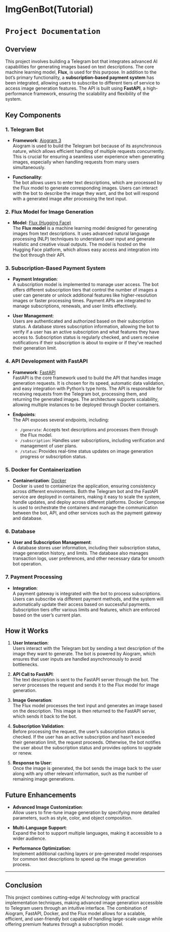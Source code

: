 # ImgGenBot(Tutorial)
# `Project Documentation`

## Overview
This project involves building a Telegram bot that integrates advanced AI capabilities for generating images based on text descriptions. The core machine learning model, **Flux**, is used for this purpose. In addition to the bot’s primary functionality, a **subscription-based payment system** has been integrated, allowing users to subscribe to different tiers of service to access image generation features. The API is built using **FastAPI**, a high-performance framework, ensuring the scalability and flexibility of the system.

## Key Components

### 1. **Telegram Bot**
   - **Framework**: [Aiogram 3](https://docs.aiogram.dev/en/latest/)  
     Aiogram is used to build the Telegram bot because of its asynchronous nature, which allows efficient handling of multiple requests concurrently. This is crucial for ensuring a seamless user experience when generating images, especially when handling requests from many users simultaneously.
   
   - **Functionality**:  
     The bot allows users to enter text descriptions, which are processed by the Flux model to generate corresponding images. Users can interact with the bot to describe the image they want, and the bot will respond with a generated image after processing the text input.  

### 2. **Flux Model for Image Generation**
   - **Model**: [Flux (Hugging Face)](https://huggingface.co/black-forest-labs/FLUX.1-schnell/)  
     The **Flux model** is a machine learning model designed for generating images from text descriptions. It uses advanced natural language processing (NLP) techniques to understand user input and generate realistic and creative visual outputs. The model is hosted on the Hugging Face platform, which allows easy access and integration into the bot through their API.

### 3. **Subscription-Based Payment System**
   - **Payment Integration**:  
     A subscription model is implemented to manage user access. The bot offers different subscription tiers that control the number of images a user can generate or unlock additional features like higher-resolution images or faster processing times. Payment APIs are integrated to manage subscriptions, renewals, and user limits effectively.

   - **User Management**:  
     Users are authenticated and authorized based on their subscription status. A database stores subscription information, allowing the bot to verify if a user has an active subscription and what features they have access to. Subscription status is regularly checked, and users receive notifications if their subscription is about to expire or if they’ve reached their generation limit.

### 4. **API Development with FastAPI**
   - **Framework**: [FastAPI](https://fastapi.tiangolo.com/)  
     FastAPI is the core framework used to build the API that handles image generation requests. It is chosen for its speed, automatic data validation, and easy integration with Python’s type hints. The API is responsible for receiving requests from the Telegram bot, processing them, and returning the generated images. The architecture supports scalability, allowing multiple instances to be deployed through Docker containers.

   - **Endpoints**:  
     The API exposes several endpoints, including:
     - `/generate`: Accepts text descriptions and processes them through the Flux model.
     - `/subscription`: Handles user subscriptions, including verification and management of user plans.
     - `/status`: Provides real-time status updates on image generation progress or subscription status.

### 5. **Docker for Containerization**
   - **Containerization**: [Docker](https://www.docker.com/)  
     Docker is used to containerize the application, ensuring consistency across different environments. Both the Telegram bot and the FastAPI service are deployed in containers, making it easy to scale the system, handle updates, and deploy across different platforms. Docker Compose is used to orchestrate the containers and manage the communication between the bot, API, and other services such as the payment gateway and database.

### 6. **Database**
   - **User and Subscription Management**:  
     A database stores user information, including their subscription status, image generation history, and limits. The database also manages transaction logs, user preferences, and other necessary data for smooth bot operation.

### 7. **Payment Processing**
   - **Integration**:  
     A payment gateway is integrated with the bot to process subscriptions. Users can subscribe via different payment methods, and the system will automatically update their access based on successful payments. Subscription tiers offer various limits and features, which are enforced based on the user’s current plan.

## How it Works

1. **User Interaction**:  
   Users interact with the Telegram bot by sending a text description of the image they want to generate. The bot is powered by Aiogram, which ensures that user inputs are handled asynchronously to avoid bottlenecks.

2. **API Call to FastAPI**:  
   The text description is sent to the FastAPI server through the bot. The server processes the request and sends it to the Flux model for image generation.

3. **Image Generation**:  
   The Flux model processes the text input and generates an image based on the description. This image is then returned to the FastAPI server, which sends it back to the bot.

4. **Subscription Validation**:  
   Before processing the request, the user’s subscription status is checked. If the user has an active subscription and hasn’t exceeded their generation limit, the request proceeds. Otherwise, the bot notifies the user about the subscription status and provides options to upgrade or renew.

5. **Response to User**:  
   Once the image is generated, the bot sends the image back to the user along with any other relevant information, such as the number of remaining image generations.

## Future Enhancements

- **Advanced Image Customization**:  
   Allow users to fine-tune image generation by specifying more detailed parameters, such as style, color, and object composition.
   
- **Multi-Language Support**:  
   Expand the bot to support multiple languages, making it accessible to a wider audience.

- **Performance Optimization**:  
   Implement additional caching layers or pre-generated model responses for common text descriptions to speed up the image generation process.

---

## Conclusion

This project combines cutting-edge AI technology with practical implementation techniques, making advanced image generation accessible to Telegram users through an intuitive interface. The combination of Aiogram, FastAPI, Docker, and the Flux model allows for a scalable, efficient, and user-friendly bot capable of handling large-scale usage while offering premium features through a subscription model.




